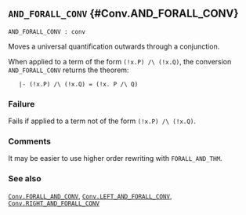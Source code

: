 ## `AND_FORALL_CONV` {#Conv.AND_FORALL_CONV}


```
AND_FORALL_CONV : conv
```



Moves a universal quantification outwards through a conjunction.


When applied to a term of the form `(!x.P) /\ (!x.Q)`, the conversion
`AND_FORALL_CONV` returns the theorem:
    
       |- (!x.P) /\ (!x.Q) = (!x. P /\ Q)
    



### Failure

Fails if applied to a term not of the form `(!x.P) /\ (!x.Q)`.

### Comments

It may be easier to use higher order rewriting with `FORALL_AND_THM`.

### See also

[`Conv.FORALL_AND_CONV`](#Conv.FORALL_AND_CONV), [`Conv.LEFT_AND_FORALL_CONV`](#Conv.LEFT_AND_FORALL_CONV), [`Conv.RIGHT_AND_FORALL_CONV`](#Conv.RIGHT_AND_FORALL_CONV)

